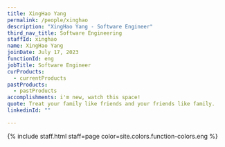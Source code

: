 ```yaml
---
title: XingHao Yang
permalink: /people/xinghao
description: "XingHao Yang - Software Engineer"
third_nav_title: Software Engineering
staffId: xinghao
name: XingHao Yang
joinDate: July 17, 2023
functionId: eng
jobTitle: Software Engineer
curProducts:
  - currentProducts
pastProducts:
  - pastProducts
accomplishments: i'm new, watch this space!
quote: Treat your family like friends and your friends like family.
linkedinId: ""

---
```


{% include staff.html staff=page color=site.colors.function-colors.eng %}
